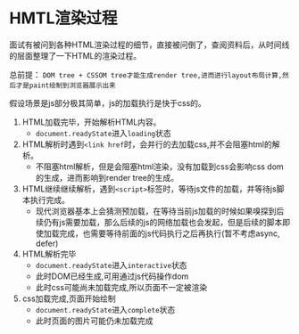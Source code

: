 # HMTL渲染过程
面试有被问到各种HTML渲染过程的细节，直接被问倒了，查阅资料后，从时间线的层面整理了一下HTML的渲染过程。

总前提： `DOM tree + CSSOM tree才能生成render tree,进而进行layout布局计算,然后才是paint绘制到浏览器展示出来`

假设场景是js部分极其简单，js的加载执行是快于css的。


1. HTML加载完毕，开始解析HTML内容。
    - `document.readyState`进入`loading`状态
1. HTML解析时遇到`<link href`时，会并行的去加载css,并不会阻塞html的解析。
    - 不阻塞html解析，但是会阻塞html渲染，没有加载到css会影响css dom的生成，进而影响到render tree的生成。
1. HTML继续继续解析，遇到`<script>`标签时，等待js文件的加载，并等待js脚本执行完成。
    - 现代浏览器基本上会猜测预加载，在等待当前js加载的时候如果嗅探到后续仍有js需要加载，那么后续的js的网络加载也会发起，但是后续的脚本即使加载完成，也需要等待前面的js代码执行之后再执行(暂不考虑async, defer)
1. HTML解析完毕
    - `document.readyState`进入`interactive`状态
    - 此时DOM已经生成,可用通过js代码操作dom
    - 此时css可能尚未加载完成,所以页面不一定被渲染
1. css加载完成,页面开始绘制
    - `document.readyState`进入`complete`状态
    - 此时页面的图片可能仍未加载完成
